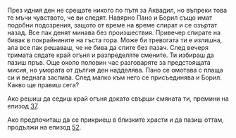 През идния ден не срещате никого по пътя за Аквадил, но въпреки
това те мъчи чувството, че ви следят. Навярно Пано и Борил също
имат подобни подозрения, защото от време на време спират и се
озъртат назад. Все пак денят минава без произшествия. Привечер
спирате на бивак в покрайнините на гъста гора. Може би тревогата ти
е излишна, ала все пак решаваш, че не бива да спите без пазач. След
вечеря тримата сядате край огъня и разпределяте смените. Ти
избираш да пазиш пръв. Още около половин час разговаряте за
предстоящата мисия, но умората от дългия ден надделява. Пано се
омотава с плаща си и веднага заспива. След малко към него се
присъединява и Борил. Какво ще правиш сега?

Ако решиш да седиш край огъня докато свърши смяната ти, премини
на епизод [37](37.md).

Ако предпочиташ да се прикриеш в близките храсти и да пазиш
оттам, продължи на епизод [52](52.md).
